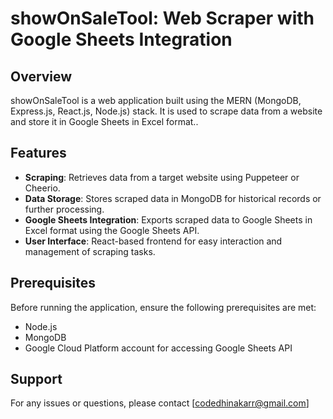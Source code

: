 
# showOnSaleTool: Web Scraper with Google Sheets Integration

## Overview
showOnSaleTool is a web application built using the MERN (MongoDB, Express.js, React.js, Node.js) stack. It is used to scrape data from a website and store it in Google Sheets in Excel format..

## Features
- **Scraping**: Retrieves data from a target website using Puppeteer or Cheerio.
- **Data Storage**: Stores scraped data in MongoDB for historical records or further processing.
- **Google Sheets Integration**: Exports scraped data to Google Sheets in Excel format using the Google Sheets API.
- **User Interface**: React-based frontend for easy interaction and management of scraping tasks.


## Prerequisites
Before running the application, ensure the following prerequisites are met:
- Node.js
- MongoDB
- Google Cloud Platform account for accessing Google Sheets API


## Support
For any issues or questions, please contact [codedhinakarr@gmail.com]
